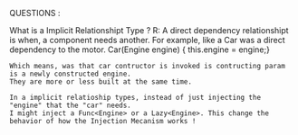 ﻿
QUESTIONS :

What is a Implicit Relationshipt Type ? 
R:  A direct dependency relationshipt is when, a component needs another. For example, like a Car was a direct dependency to the motor.
	Car(Engine engine) { this.engine = engine;}

	Which means, was that car contructor is invoked is contructing param is a newly constructed engine.
	They are more or less built at the same time.

	In a implicit relatioship types, instead of just injecting the "engine" that the "car" needs. 
	I might inject a Func<Engine> or a Lazy<Engine>. This change the behavior of how the Injection Mecanism works !
